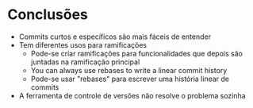 Conclusões
==========

- Commits curtos e específicos são mais fáceis de entender
- Tem diferentes usos para ramificações
    - Pode-se criar ramificações para funcionalidades que depois são juntadas na
      ramificação principal
    - You can always use rebases to write a linear commit history
    - Pode-se usar "rebases" para escrever uma história linear de commits
- A ferramenta de controle de versões não resolve o problema sozinha
